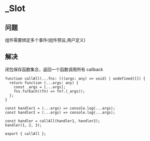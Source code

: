 # \_Slot

## 问题

组件需要绑定多个事件(组件预设,用户定义)

## 解决

闭包保存函数集合，返回一个函数调用所有 callback

```tsx | pure
function callAll(...fns: (((args: any) => void) | undefined)[]) {
  return function (...args: any) {
    const _args = [...args];
    fns.forEach((fn) => fn?.(_args));
  };
}

const handler1 = (...args) => console.log(...args);
const handler2 = (...args) => console.log(...args);

const handler = callAll(handler1, handler2);
handler(1, 2, 3);

export { callAll };
```
